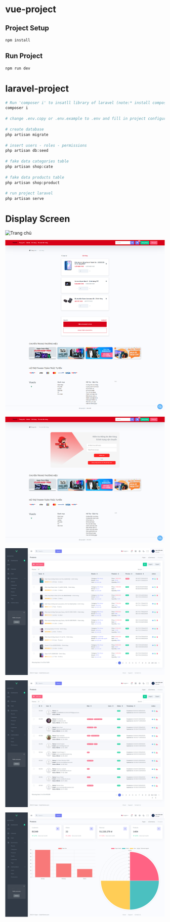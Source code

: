 # vue-project

## Project Setup

```sh
npm install

```

## Run Project

```sh
npm run dev
```

# laravel-project

```sh
# Run 'composer i' to insatll library of laravel (note:* install composer first)
composer i

# change .env.copy or .env.example to .env and fill in project configuration for example database name, password, vnp_TmnCode (VNPAY),......

# create database
php artisan migrate

# insert users - roles - permissions
php artisan db:seed

# fake data categories table
php artisan shop:cate

# fake data products table
php artisan shop:product

# run project laravel
php artisan serve
```

# Display Screen

![Trang chủ](fontend-vue/snapshops/web1.png)

![Giỏ hàng](fontend-vue/snapshops/web2.png)

![Tra cứu đơn](fontend-vue/snapshops/web3.png)

![Quản lý sản phẩm](fontend-vue/snapshops/web4.png)

![Quản lý người dùng](fontend-vue/snapshops/web5.png)

![Trang chủ Admin](fontend-vue/snapshops/web6.png)
